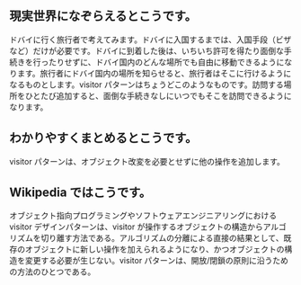 ## 現実世界になぞらえるとこうです。

ドバイに行く旅行者で考えてみます。ドバイに入国するまでは、入国手段（ビザなど）だけが必要です。ドバイに到着した後は、いちいち許可を得たり面倒な手続きを行ったりせずに、ドバイ国内のどんな場所でも自由に移動できるようになります。旅行者にドバイ国内の場所を知らせると、旅行者はそこに行けるようになるものとします。visitor パターンはちょうどこのようなものです。訪問する場所をひとたび追加すると、面倒な手続きなしにいつでもそこを訪問できるようになります。

## わかりやすくまとめるとこうです。

visitor パターンは、オブジェクト改変を必要とせずに他の操作を追加します。

## Wikipedia ではこうです。

オブジェクト指向プログラミングやソフトウェアエンジニアリングにおける visitor デザインパターンは、visitor が操作するオブジェクトの構造からアルゴリズムを切り離す方法である。アルゴリズムの分離による直接の結果として、既存のオブジェクトに新しい操作を加えられるようになり、かつオブジェクトの構造を変更する必要が生じない。visitor パターンは、開放/閉鎖の原則に沿うための方法のひとつである。
